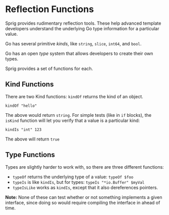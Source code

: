 # Reflection Functions

Sprig provides rudimentary reflection tools. These help advanced template
developers understand the underlying Go type information for a particular value.

Go has several primitive _kinds_, like `string`, `slice`, `int64`, and `bool`.

Go has an open _type_ system that allows developers to create their own types.

Sprig provides a set of functions for each.

## Kind Functions

There are two Kind functions: `kindOf` returns the kind of an object.

```
kindOf "hello"
```

The above would return `string`. For simple tests (like in `if` blocks), the
`isKind` function will let you verify that a value is a particular kind:

```
kindIs "int" 123
```

The above will return `true`

## Type Functions

Types are slightly harder to work with, so there are three different functions:

- `typeOf` returns the underlying type of a value: `typeOf $foo`
- `typeIs` is like `kindIs`, but for types: `typeIs "*io.Buffer" $myVal`
- `typeIsLike` works as `kindIs`, except that it also dereferences pointers.

**Note:** None of these can test whether or not something implements a given
interface, since doing so would require compiling the interface in ahead of time.
